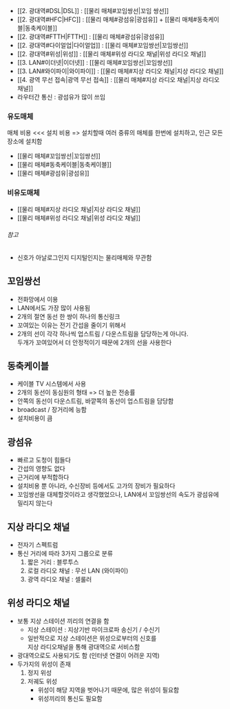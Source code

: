 - [[2. 광대역#DSL|DSL]] : [[물리 매체#꼬임쌍선|꼬임 쌍선]]
- [[2. 광대역#HFC|HFC]] : [[물리 매체#광섬유|광섬유]] + [[물리 매체#동축케이블|동축케이블]]
- [[2. 광대역#FTTH|FTTH]] : [[물리 매체#광섬유|광섬유]]
- [[2. 광대역#다이얼업|다이얼업]] : [[물리 매체#꼬임쌍선|꼬임쌍선]]
- [[2. 광대역#위성|위성]] : [[물리 매체#위성 라디오 채널|위성 라디오 채널]]
- [[3. LAN#이더넷|이더넷]] : [[물리 매체#꼬임쌍선|꼬임쌍선]]
- [[3. LAN#와이파이|와이파이]] : [[물리 매체#지상 라디오 채널|지상 라디오 채널]]
- [[4. 광역 무선 접속|광역 무선 접속]] : [[물리 매체#지상 라디오 채널|지상 라디오 채널]]
- 라우터간 통신 : 광섬유가 많이 쓰임


### 유도매체

매체 비용 <<< 설치 비용
=> 설치할때 여러 중류의 매체를 한번에 설치하고, 인근 모든 장소에 설치함

- [[물리 매체#꼬임쌍선|꼬임쌍선]]
- [[물리 매체#동축케이블|동축케이블]]
- [[물리 매체#광섬유|광섬유]]


### 비유도매체

- [[물리 매체#지상 라디오 채널|지상 라디오 채널]]
- [[물리 매체#위성 라디오 채널|위성 라디오 채널]]


###### 참고
- 신호가 아날로그인지 디지털인지는 물리매체와 무관함


## 꼬임쌍선

- 전화망에서 이용
- LAN에서도 가장 많이 사용됨
- 2개의 절연 동선 한 쌍이 하나의 통신링크
- 꼬여있는 이유는 전기 간섭을 줄이기 위해서
- 2개의 선이 각각 하나씩 업스트림 / 다운스트림을 담당하는게 아니다.<br>두개가 꼬여있어서 더 안정적이기 때문에 2개의 선을 사용한다


## 동축케이블

- 케이블 TV 시스템에서 사용
- 2개의 동선이 동심원의 형태 => 더 높은 전송률
- 안쪽의 동선이 다운스트림, 바깥쪽의 동선이 업스트림을 담당함
- broadcast / 장거리에 능함
- 설치비용이 큼


## 광섬유

- 빠르고 도청이 힘들다
- 간섭의 영향도 없다
- 근거리에 부적합하다
- 설치비용 뿐 아니라, 수신장비 등에서도 고가의 장비가 필요하다
- 꼬임쌍선을 대체할것이라고 생각했었으나, LAN에서 꼬임쌍선의 속도가 광섬유에 밀리지 않는다


## 지상 라디오 채널

- 전자기 스펙트럼
- 통신 거리에 따라 3가지 그룹으로 분류
	1) 짧은 거리 : 블루투스
	2) 로컬 라디오 채널 : 무선 LAN (와이파이)
	3) 광역 라디오 채널 : 셀룰러


## 위성 라디오 채널

- 보통 지상 스테이션 끼리의 연결을 함
	- 지상 스테이션 : 지상기반 마이크로파 송신기 / 수신기
	- 일반적으로 지상 스테이션은 위성으로부터의 신호를<br>지상 라디오채널을 통해 광대역으로 서비스함
- 광대역으로도 사용되기도 함 (인터넷 연결이 어려운 지역)
- 두가지의 위성이 존재
	1) 정지 위성
	2) 저궤도 위성
		- 위성이 해당 지역을 벗어나기 때문에, 많은 위성이 필요함
		- 위성끼리의 통신도 필요함